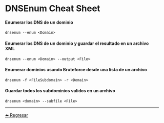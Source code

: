 # DNSEnum Cheat Sheet

#### Enumerar los DNS de un dominio
```
dnsenum --enum <Domain>
```

#### Enumerar los DNS de un dominio y guardar el resultado en un archivo XML
```
dnsenum --enum <Domain> --output <File>
```

#### Enumerar dominios usando Bruteforce desde una lista de un archivo
```
dnsenum -f <FileSubdomain> -r <Domain>
```

#### Guardar todos los subdominios validos en un archivo
```
dnsenum <domain> --subfile <File>
```

---

[:arrow_left: Regresar](https://github.com/m4lal0/cheatsheets)
